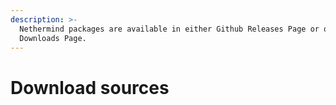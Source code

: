```yaml
---
description: >-
  Nethermind packages are available in either Github Releases Page or our
  Downloads Page.
---
```


# Download sources

